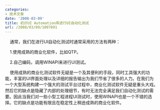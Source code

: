 ```yaml
---
categories:
- 技术文章
date: '2008-03-09'
title: 初识UI Automation库进行UI自动化测试
url: /2008/03/09/1097891
---
```



&nbsp;&nbsp;&nbsp;&nbsp;通常，我们在进行UI自动化测试时通常采用的方法有两种：

&nbsp;&nbsp;&nbsp;&nbsp;1.使用成熟的商业化软件，比如QTP。

&nbsp;&nbsp;&nbsp;&nbsp;2.自己编码，调用WINAPI来进行UI测试。

&nbsp;&nbsp;&nbsp;&nbsp;使用成熟的商业化测试软件无疑是一个及其便利的手段，同时工具强大的功能，丰富的UI界面处理以及详细的报告输出为我们节省了很多的人力。在我们为一个大型系统构建一个强大的测试平台过程中，商业化测试软件无疑是重头大戏。然后它的缺点是隐藏了内部的处理细节，有时无法完全满足我们自动化测试的需要。因此当我们对一些小型工程进程UI测试时，使用WINAPI也是一个不错的选择。它的缺点是功能有限且在稳定性上稍逊成熟的商业化软件。

&nbsp;&nbsp;&nbsp;&nbsp;